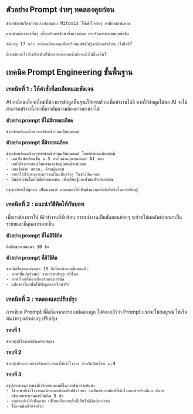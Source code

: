 ## ตัวอย่าง Prompt ง่ายๆ ทดลองคุยก่อน

```
ช่วยอธิบายเรื่องการแบ่งเซลล์แบบ Mitosis ให้เข้าใจง่ายๆ เหมือนเล่านิทาน
```

```
แต่งคำคล้องจองสั้นๆ เกี่ยวกับการรักษาสิ่งแวดล้อม สำหรับการนำเสนอหน้าชั้น
```

```
ฉันอายุ 17 แล้ว จะต้องเลือกคณะที่จะเรียนแต่ยังไม่รู้จะเลือกอันไหน เริ่มไงดี?
```

```
มีเทคนิคอะไรบ้างที่จะช่วยให้นำเสนองานหน้าห้องแล้วไม่ตื่นเต้น?
```

## เทคนิค Prompt Engineering ขั้นพื้นฐาน

### เทคนิคที่ 1 : ให้คำสั่งที่ละเอียดและชัดเจน

AI เหมือนเด็กจบใหม่ที่ต้องการข้อมูลพื้นฐานให้ครบถ้วนเพื่อทำงานได้ดี หากให้ข้อมูลไม่พอ AI จะไม่สามารถสร้างเนื้อหาที่ตรงกับความต้องการของเราได้

**ตัวอย่าง prompt ที่ไม่มีรายละเอียด**

```
ช่วยเขียนอีเมลถึงอาจารย์ขอเข้าร่วมแล็บหุ่นยนต์
```

**ตัวอย่าง prompt ที่มีรายละเอียด**

```
ช่วยเขียนอีเมลถึงอาจารย์ขอเข้าร่วมแล็บหุ่นยนต์ โดยมีรายละเอียดดังนี้
- ผมเป็นนักเรียนชั้น ม.5 สนใจด้านหุ่นยนต์และ AI มาก
- เคยได้รางวัลชนะเลิศการแข่งขันหุ่นยนต์ระดับเขต
- เคยเข้าค่าย สสวท. ด้านหุ่นยนต์
- อยากได้ประสบการณ์ทำงานในแล็บจริงๆ ในช่วงปิดเทอม
- ยินดีทำงานโดยไม่มีค่าตอบแทน เพื่อเรียนรู้และสั่งสมประสบการณ์ 

กรุณาเขียนให้สุภาพ เป็นทางการ และแสดงให้เห็นถึงความกระตือรือร้นในการเรียนรู้
```

### เทคนิคที่ 2 : แนะนำวิธีคิดให้กับบอท

เมื่อเราต้องการให้ AI ทำงานที่ซับซ้อน การแบ่งงานเป็นขั้นตอนย่อยๆ จะช่วยให้ผลลัพธ์ออกมาเป็นระบบและมีคุณภาพมากขึ้น

**ตัวอย่าง prompt ที่ไม่มีวิธีคิด**

```
คิดชื่อของเล่นแมว 10 ชื่อ
```

**ตัวอย่าง prompt ที่มีวิธีคิด**

```
ช่วยคิดชื่อของเล่นแมว 10 ชื่อโดยทำตามขั้นตอนนี้:
- หาคำที่แปลว่าแมว จากภาษาต่างๆ ทั่วโลก
- หาคำไทยที่พ้องเสียงกับคำเหล่านั้น
- แปลงคำไทยนั้นให้ฟังดูตลกหรือน่ารัก
```

### เทคนิคที่ 3 : ทดลองและปรับปรุง

การเขียน Prompt ที่ดีเกิดจากการลองผิดลองถูก ไม่ต้องกลัวว่า Prompt แรกจะไม่สมบูรณ์ ให้เริ่มต้นง่ายๆ แล้วค่อยๆ ปรับปรุง

**รอบที่ 1**

```
ช่วยสรุปเรื่องการสังเคราะห์แสง
```

**รอบที่ 2**

```
ช่วยสรุปกระบวนการสังเคราะห์แสงให้เข้าใจง่าย สำหรับนักเรียน ม.4
```

**รอบที่ 3**

```
สรุปกระบวนการทางชีววิทยาและเคมีในการสังเคราะห์แสง
- ใช้ภาษาที่เข้าใจง่ายแต่มีรายละเอียดศัพท์ชีววิทยา วงเล็บอธิบายศัพท์ที่เข้าใจยากสำหรับเด็กม.ปลาย
- อธิบายกระบวนการไม่เกิน 5 ข้อ
- ยกตัวอย่างให้เห็นภาพ เปรียบเทียบกับสิ่งที่เห็นในชีวิตประจำวัน
- ให้เทคนิคช่วยจำด้วย
```